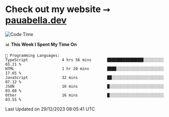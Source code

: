 # Check out my website ⭢ [pauabella.dev](https://pauabella.dev)

<!--START_SECTION:waka-->
![Code Time](http://img.shields.io/badge/Code%20Time-2%2C818%20hrs%2047%20mins-blue)

📊 **This Week I Spent My Time On** 

```text
💬 Programming Languages: 
TypeScript               4 hrs 56 mins       ████████████████░░░░░░░░░   65.21 % 
HTML                     1 hr 20 mins        ████░░░░░░░░░░░░░░░░░░░░░   17.65 % 
JavaScript               32 mins             ██░░░░░░░░░░░░░░░░░░░░░░░   07.12 % 
JSON                     16 mins             █░░░░░░░░░░░░░░░░░░░░░░░░   03.68 % 
Other                    16 mins             █░░░░░░░░░░░░░░░░░░░░░░░░   03.55 % 
```


 Last Updated on 29/12/2023 08:05:41 UTC
<!--END_SECTION:waka-->
